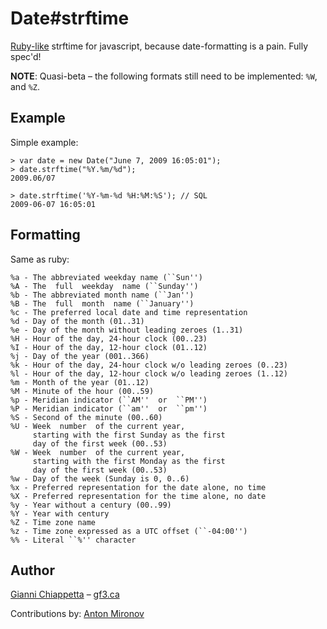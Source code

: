 Date#strftime
=============

[Ruby-like](http://www.ruby-doc.org/core/classes/Time.html#M000298) strftime for javascript, because date-formatting is a pain. Fully spec'd!

**NOTE**: Quasi-beta &ndash; the following formats still need to be implemented: `%W`, and `%Z`.

Example
-------

Simple example:

    > var date = new Date("June 7, 2009 16:05:01");
    > date.strftime("%Y.%m/%d");
    2009.06/07
    
    > date.strftime('%Y-%m-%d %H:%M:%S'); // SQL
    2009-06-07 16:05:01

Formatting
----------

Same as ruby:

    %a - The abbreviated weekday name (``Sun'')
    %A - The  full  weekday  name (``Sunday'')
    %b - The abbreviated month name (``Jan'')
    %B - The  full  month  name (``January'')
    %c - The preferred local date and time representation
    %d - Day of the month (01..31)
    %e - Day of the month without leading zeroes (1..31)
    %H - Hour of the day, 24-hour clock (00..23)
    %I - Hour of the day, 12-hour clock (01..12)
    %j - Day of the year (001..366)
    %k - Hour of the day, 24-hour clock w/o leading zeroes (0..23)
    %l - Hour of the day, 12-hour clock w/o leading zeroes (1..12)
    %m - Month of the year (01..12)
    %M - Minute of the hour (00..59)
    %p - Meridian indicator (``AM''  or  ``PM'')
    %P - Meridian indicator (``am''  or  ``pm'')
    %S - Second of the minute (00..60)
    %U - Week  number  of the current year,
         starting with the first Sunday as the first
         day of the first week (00..53)
    %W - Week  number  of the current year,
         starting with the first Monday as the first
         day of the first week (00..53)
    %w - Day of the week (Sunday is 0, 0..6)
    %x - Preferred representation for the date alone, no time
    %X - Preferred representation for the time alone, no date
    %y - Year without a century (00..99)
    %Y - Year with century
    %Z - Time zone name
    %z - Time zone expressed as a UTC offset (``-04:00'')
    %% - Literal ``%'' character

Author
------

[Gianni Chiappetta](http://github.com/gf3) &ndash; [gf3.ca](http://gf3.ca)

Contributions by: [Anton Mironov](http://github.com/mironov)